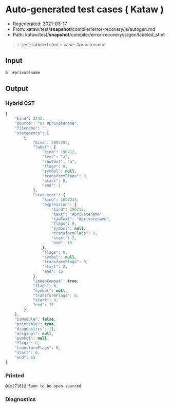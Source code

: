 # Auto-generated test cases ( Kataw )
- Regenerated: 2021-03-17
- From: kataw/test/__snapshot__/compiler/error-recovery/js/autogen.md
- Path: kataw/test/__snapshot__/compiler/error-recovery/js/gen/labeled_stmt
> :: test: labeled stmt
> :: case: #privatename
## Input

`````js
a: #privatename
`````

## Output

### Hybrid CST

```javascript
{
    "kind": 2243,
    "source": "a: #privatename",
    "filename": "",
    "statements": [
        {
            "kind": 2097292,
            "label": {
                "kind": 196712,
                "text": "a",
                "rawText": "a",
                "flags": 0,
                "symbol": null,
                "transformFlags": 0,
                "start": 0,
                "end": 1
            },
            "statement": {
                "kind": 2097233,
                "expression": {
                    "kind": 196712,
                    "text": "#privatename",
                    "rawText": "#privatename",
                    "flags": 0,
                    "symbol": null,
                    "transformFlags": 0,
                    "start": 2,
                    "end": 15
                },
                "flags": 0,
                "symbol": null,
                "transformFlags": 0,
                "start": 2,
                "end": 15
            },
            "isWebCompat": true,
            "flags": 0,
            "symbol": null,
            "transformFlags": 0,
            "start": 0,
            "end": 15
        }
    ],
    "isModule": false,
    "printable": true,
    "diagnostics": [],
    "original": null,
    "symbol": null,
    "flags": 0,
    "transformFlags": 0,
    "start": 0,
    "end": 15
}
```

### Printed

```javascript
@{x2716}@ Soon to be open sourced
```

### Diagnostics

```javascript

```

